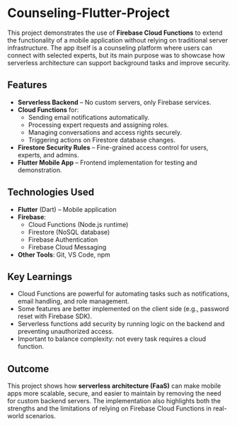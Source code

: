 # Counseling-Flutter-Project
This project demonstrates the use of **Firebase Cloud Functions** to extend the functionality of a mobile application without relying on traditional server infrastructure. The app itself is a counseling platform where users can connect with selected experts, but its main purpose was to showcase how serverless architecture can support background tasks and improve security.

## Features
- **Serverless Backend** – No custom servers, only Firebase services.
- **Cloud Functions** for:
  - Sending email notifications automatically.
  - Processing expert requests and assigning roles.
  - Managing conversations and access rights securely.
  - Triggering actions on Firestore database changes.
- **Firestore Security Rules** – Fine-grained access control for users, experts, and admins.
- **Flutter Mobile App** – Frontend implementation for testing and demonstration.

## Technologies Used
- **Flutter** (Dart) – Mobile application
- **Firebase**:
  - Cloud Functions (Node.js runtime)
  - Firestore (NoSQL database)
  - Firebase Authentication
  - Firebase Cloud Messaging
- **Other Tools**: Git, VS Code, npm

## Key Learnings
- Cloud Functions are powerful for automating tasks such as notifications, email handling, and role management.
- Some features are better implemented on the client side (e.g., password reset with Firebase SDK).
- Serverless functions add security by running logic on the backend and preventing unauthorized access.
- Important to balance complexity: not every task requires a cloud function.

## Outcome
This project shows how **serverless architecture (FaaS)** can make mobile apps more scalable, secure, and easier to maintain by removing the need for custom backend servers. The implementation also highlights both the strengths and the limitations of relying on Firebase Cloud Functions in real-world scenarios.

